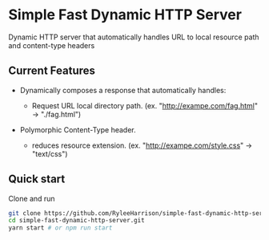 
# Simple Fast Dynamic HTTP Server

Dynamic HTTP server that automatically handles URL to local resource path and content-type headers


## Current Features
- Dynamically composes a response that automatically handles: 
	- Request URL local directory path. (ex. "http://exampe.com/fag.html" -> "./fag.html")
     
- Polymorphic Content-Type header.
	- reduces resource extension. (ex. "http://exampe.com/style.css" -> "text/css")


## Quick start

Clone and run

```sh
git clone https://github.com/RyleeHarrison/simple-fast-dynamic-http-server
cd simple-fast-dynamic-http-server.git
yarn start # or npm run start
```
